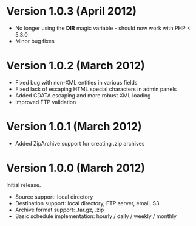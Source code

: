 Version 1.0.3 (April 2012)
==========================
* No longer using the __DIR__ magic variable - should now work with PHP < 5.3.0
* Minor bug fixes

Version 1.0.2 (March 2012)
==========================
* Fixed bug with non-XML entities in various fields
* Fixed lack of escaping HTML special characters in admin panels
* Added CDATA escaping and more robust XML loading
* Improved FTP validation

Version 1.0.1 (March 2012)
==========================
* Added ZipArchive support for creating .zip archives

Version 1.0.0 (March 2012)
==========================
Initial release.

* Source support: local directory
* Destination support: local directory, FTP server, email, S3
* Archive format support: .tar.gz, .zip
* Basic schedule implementation: hourly / daily / weekly / monthly
